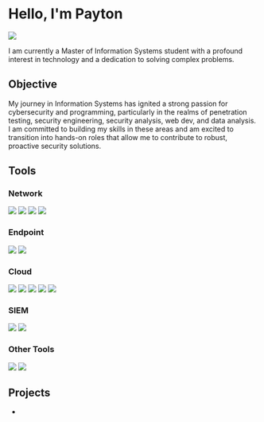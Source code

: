 # Hello, I'm Payton
<a href="https://linkedin.com"><img src="https://img.shields.io/badge/-LinkedIn-0072b1?&style=for-the-badge&logo=linkedin&logoColor=white" /></a>


I am currently a Master of Information Systems student with a profound interest in technology and a dedication to solving complex problems.

## Objective

My journey in Information Systems has ignited a strong passion for cybersecurity and programming, particularly in the realms of penetration testing, security engineering, security analysis, web dev, and data analysis. I am committed to building my skills in these areas and am excited to transition into hands-on roles that allow me to contribute to robust, proactive security solutions.
<!--
## Skills

| Skill                                         | Associated Project         |
|-----------------------------------------------|----------------------------|
| SIEM Implementation and Log Analysis          | <a href="https://google.com">Detection Lab</a>|
| Network Traffic Monitoring and Attack Detection | <a href="https://google.com">Detection Lab</a>|
| Security Automation with Shuffle SOAR         | SOC Automation Lab|
| Incident Response Planning and Execution      | SOC Automation Lab|
| Case Management with TheHive                  | SOC Automation Lab|
| Scripting and Automation for Threat Mitigation | SOC Automation Lab|
-->

## Tools

### Network
<div>
    <img src="https://img.shields.io/badge/-Wireshark-1679A7?&style=for-the-badge&logo=Wireshark&logoColor=white" />
    <img src="https://img.shields.io/badge/-Nmap-005B5D?style=for-the-badge&logo=Nmap&logoColor=white" />
    <img src="https://img.shields.io/badge/-pfSense-223860?style=for-the-badge&logo=pfSense&logoColor=white" />
    <img src="https://img.shields.io/badge/-Suricata-5B2D71?style=for-the-badge&logo=suricata&logoColor=white" />
</div>

### Endpoint
<div>
    <img src="https://img.shields.io/badge/-Sysmon-00A4EF?style=for-the-badge&logo=Microsoft&logoColor=white" />
    <img src="https://img.shields.io/badge/-OSSEC-003D99?style=for-the-badge&logo=ossec&logoColor=white" />
</div>

### Cloud
<div>
  <img src="https://img.shields.io/badge/-Elastic_Stack-00A3E0?style=for-the-badge&logo=Elastic&logoColor=white" />
  <img src="https://img.shields.io/badge/-AWS_CloudTrail-FF9900?style=for-the-badge&logo=Amazon-AWS&logoColor=white" />
  <img src="https://img.shields.io/badge/-Amazon_EC2-FF9900?&style=for-the-badge&logo=Amazon-EC2&logoColor=white" />
  <img src="https://img.shields.io/badge/-Amazon_S3-569A31?&style=for-the-badge&logo=Amazon-S3&logoColor=white" />
  <img src="https://img.shields.io/badge/-Amazon_RDS-527FFF?&style=for-the-badge&logo=Amazon-RDS&logoColor=white" />
</div>

### SIEM
<div>
    <img src="https://img.shields.io/badge/-Splunk-000000?&style=for-the-badge&logo=Splunk&logoColor=white" />
    <img src="https://img.shields.io/badge/-Graylog-00B4F0?style=for-the-badge&logo=Graylog&logoColor=white" />
</div>

### Other Tools
<div>
    <img src="https://img.shields.io/badge/-Snort-FF0000?style=for-the-badge&logo=Snort&logoColor=white" />
    <img src="https://img.shields.io/badge/-Metasploit-5E0F26?style=for-the-badge&logo=Metasploit&logoColor=white" />
</div>

<!--
## Certifications
[Provide certifications that you have obtained. Use ChatGPT to help create the link - Remove this afterwards]]
<div>
<img src="https://img.shields.io/badge/-Security%2B-FF0000?&style=for-the-badge&logo=CompTIA&logoColor=white" />
<img src="https://img.shields.io/badge/-Network%2B-007ACC?&style=for-the-badge&logo=CompTIA&logoColor=white" />
<img src="https://img.shields.io/badge/-A%2B-4D4D4D?&style=for-the-badge&logo=CompTIA&logoColor=white" />
<img src="https://img.shields.io/badge/-CDSA-006400?&style=for-the-badge&logoColor=white" />
<img src="https://img.shields.io/badge/-CCD-000080?&style=for-the-badge&logoColor=white" />
</div>
-->

## Projects
- 
